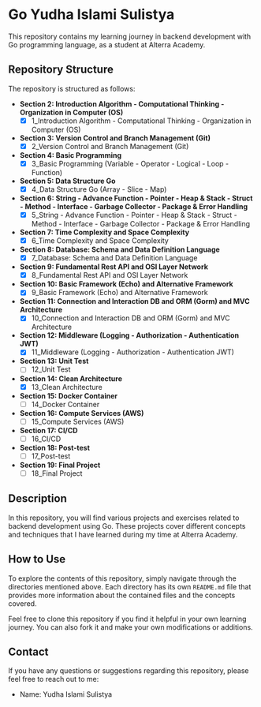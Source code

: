 # Go Yudha Islami Sulistya

This repository contains my learning journey in backend development with Go programming language, as a student at Alterra Academy.

## Repository Structure

The repository is structured as follows:

- **Section 2: Introduction Algorithm - Computational Thinking - Organization in Computer (OS)**
  - [x] 1_Introduction Algorithm - Computational Thinking - Organization in Computer (OS)

- **Section 3: Version Control and Branch Management (Git)**
  - [x] 2_Version Control and Branch Management (Git)

- **Section 4: Basic Programming**
  - [x] 3_Basic Programming (Variable - Operator - Logical - Loop - Function)

- **Section 5: Data Structure Go**
  - [x] 4_Data Structure Go (Array - Slice - Map)

- **Section 6: String - Advance Function - Pointer - Heap & Stack - Struct - Method - Interface - Garbage Collector - Package & Error Handling**
  - [x] 5_String - Advance Function - Pointer - Heap & Stack - Struct - Method - Interface - Garbage Collector - Package & Error Handling

- **Section 7: Time Complexity and Space Complexity**
  - [x] 6_Time Complexity and Space Complexity

- **Section 8: Database: Schema and Data Definition Language**
  - [x] 7_Database: Schema and Data Definition Language

- **Section 9: Fundamental Rest API and OSI Layer Network**
  - [x] 8_Fundamental Rest API and OSI Layer Network

- **Section 10: Basic Framework (Echo) and Alternative Framework**
  - [x] 9_Basic Framework (Echo) and Alternative Framework

- **Section 11: Connection and Interaction DB and ORM (Gorm) and MVC Architecture**
  - [x] 10_Connection and Interaction DB and ORM (Gorm) and MVC Architecture

- **Section 12: Middleware (Logging - Authorization - Authentication JWT)**
  - [x] 11_Middleware (Logging - Authorization - Authentication JWT)

- **Section 13: Unit Test**
  - [ ] 12_Unit Test

- **Section 14: Clean Architecture**
  - [x] 13_Clean Architecture

- **Section 15: Docker Container**
  - [ ] 14_Docker Container

- **Section 16: Compute Services (AWS)**
  - [ ] 15_Compute Services (AWS)

- **Section 17: CI/CD**
  - [ ] 16_CI/CD

- **Section 18: Post-test**
  - [ ] 17_Post-test

- **Section 19: Final Project**
  - [ ] 18_Final Project

## Description

In this repository, you will find various projects and exercises related to backend development using Go. These projects cover different concepts and techniques that I have learned during my time at Alterra Academy.

## How to Use

To explore the contents of this repository, simply navigate through the directories mentioned above. Each directory has its own `README.md` file that provides more information about the contained files and the concepts covered.

Feel free to clone this repository if you find it helpful in your own learning journey. You can also fork it and make your own modifications or additions.

## Contact

If you have any questions or suggestions regarding this repository, please feel free to reach out to me:

- Name: Yudha Islami Sulistya
